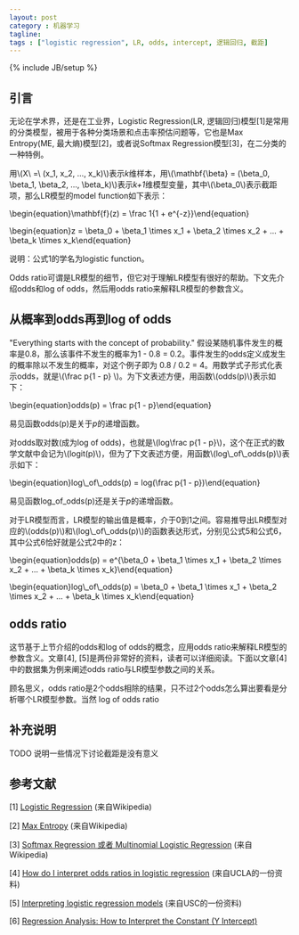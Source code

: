 ```yaml
---
layout: post
category : 机器学习
tagline: 
tags : ["logistic regression", LR, odds, intercept, 逻辑回归, 截距]
---
```

{% include JB/setup %}

## 引言

无论在学术界，还是在工业界，Logistic Regression(LR, 逻辑回归)模型[1]是常用的分类模型，被用于各种分类场景和点击率预估问题等，它也是Max Entropy(ME, 最大熵)模型[2]，或者说Softmax Regression模型[3]，在二分类的一种特例。

用\\(X\ =\ (x_1, x_2, ..., x_k)\\)表示*k*维样本，用\\(\mathbf{\beta} = (\beta_0, \beta_1, \beta_2, ..., \beta_k)\\)表示*k+1*维模型变量，其中\\(\beta_0\\)表示截距项，那么LR模型的model function如下表示：

\begin{equation}\mathbf{f}(z) = \frac 1{1 + e^{-z}}\end{equation}

\begin{equation}z = \beta_0 + \beta_1 \times x_1 +  \beta_2 \times x_2 + ... +  \beta_k \times x_k\end{equation}

说明：公式1的学名为logistic function。

Odds ratio可谓是LR模型的细节，但它对于理解LR模型有很好的帮助。下文先介绍odds和log of odds，然后用odds ratio来解释LR模型的参数含义。

## 从概率到odds再到log of odds

"Everything starts with the concept of probability." 假设某随机事件发生的概率是0.8，那么该事件不发生的概率为1 - 0.8 = 0.2。事件发生的odds定义成发生的概率除以不发生的概率，对这个例子即为 0.8 / 0.2 = 4。用数学式子形式化表示odds，就是\\(\frac p{1 - p} \\)。为下文表述方便，用函数\\(odds(p)\\)表示如下：

\begin{equation}odds(p) = \frac p{1 - p}\end{equation}

易见函数odds(p)是关于*p*的递增函数。

对odds取对数(成为log of odds)，也就是\\(log\frac p{1 - p}\\)，这个在正式的数学文献中会记为\\(logit(p)\\)，但为了下文表述方便，用函数\\(log\\_of\\_odds(p)\\)表示如下：

\begin{equation}log\\_of\\_odds(p) = log(\frac p{1 - p})\end{equation}

易见函数log_of_odds(p)还是关于*p*的递增函数。

对于LR模型而言，LR模型的输出值是概率，介于0到1之间。容易推导出LR模型对应的\\(odds(p)\\)和\\(log\\_of\\_odds(p)\\)的函数表达形式，分别见公式5和公式6，其中公式6恰好就是公式2中的z：

\begin{equation}odds(p) = e^{\beta_0 + \beta_1 \times x_1 +  \beta_2 \times x_2 + ... +  \beta_k \times x_k}\end{equation}

\begin{equation}log\\_of\\_odds(p) = \beta_0 + \beta_1 \times x_1 +  \beta_2 \times x_2 + ... +  \beta_k \times x_k\end{equation}

## odds ratio

这节基于上节介绍的odds和log of odds的概念，应用odds ratio来解释LR模型的参数含义。文章[4], [5]是两份非常好的资料，读者可以详细阅读。下面以文章[4]中的数据集为例来阐述odds ratio与LR模型参数之间的关系。

顾名思义，odds ratio是2个odds相除的结果，只不过2个odds怎么算出要看是分析哪个LR模型参数。当然 log of odds ratio

## 补充说明

TODO
说明一些情况下讨论截距是没有意义

## 参考文献

[1] [Logistic Regression](https://en.wikipedia.org/wiki/Logistic_regression) (来自Wikipedia)

[2] [Max Entropy](https://en.wikipedia.org/wiki/Maximum_entropy_probability_distribution) (来自Wikipedia)

[3] [Softmax Regression 或者 Multinomial Logistic Regression](https://en.wikipedia.org/wiki/Multinomial_logistic_regression) (来自Wikipedia)

[4] [How do I interpret odds ratios in logistic regression](http://www.ats.ucla.edu/stat/mult_pkg/faq/general/odds_ratio.htm) (来自UCLA的一份资料)

[5] [Interpreting logistic regression models](http://www-hsc.usc.edu/~eckel/biostat2/notes/notes14.pdf) (来自USC的一份资料)

[6] [Regression Analysis: How to Interpret the Constant (Y Intercept)](http://blog.minitab.com/blog/adventures-in-statistics/regression-analysis-how-to-interpret-the-constant-y-intercept)
